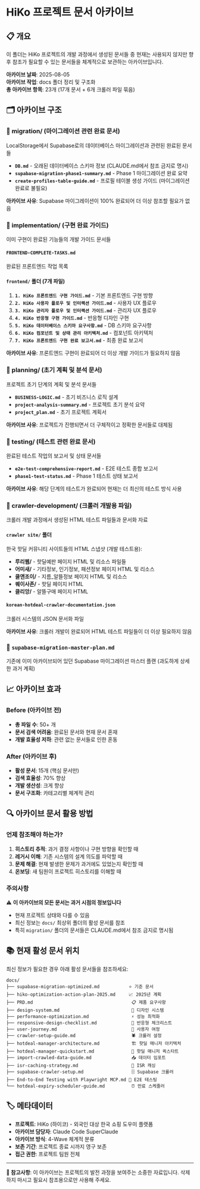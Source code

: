 # HiKo 프로젝트 문서 아카이브

## 📋 개요

이 폴더는 HiKo 프로젝트의 개발 과정에서 생성된 문서들 중 현재는 사용되지 않지만 향후 참조가 필요할 수 있는 문서들을 체계적으로 보관하는 아카이브입니다.

**아카이브 날짜**: 2025-08-05  
**아카이브 작업**: docs 폴더 정리 및 구조화  
**총 아카이브 항목**: 23개 (17개 문서 + 6개 크롤러 파일 묶음)

## 🗂️ 아카이브 구조

### 📁 migration/ (마이그레이션 관련 완료 문서)
LocalStorage에서 Supabase로의 데이터베이스 마이그레이션과 관련된 완료된 문서들

- **`DB.md`** - 오래된 데이터베이스 스키마 정보 (CLAUDE.md에서 참조 금지로 명시)
- **`supabase-migration-phase1-summary.md`** - Phase 1 마이그레이션 완료 요약
- **`create-profiles-table-guide.md`** - 프로필 테이블 생성 가이드 (마이그레이션 완료로 불필요)

**아카이브 사유**: Supabase 마이그레이션이 100% 완료되어 더 이상 참조할 필요가 없음

### 📁 implementation/ (구현 완료 가이드)
이미 구현이 완료된 기능들의 개발 가이드 문서들

#### `FRONTEND-COMPLETE-TASKS.md`
완료된 프론트엔드 작업 목록

#### `frontend/` 폴더 (7개 파일)
1. **`1. HiKo 프론트엔드 구현 가이드.md`** - 기본 프론트엔드 구현 방향
2. **`2. HiKo 사용자 플로우 및 인터랙션 가이드.md`** - 사용자 UX 플로우
3. **`3. HiKo 관리자 플로우 및 인터랙션 가이드.md`** - 관리자 UX 플로우
4. **`4. HiKo 반응형 구현 가이드.md`** - 반응형 디자인 구현
5. **`5. HiKo 데이터베이스 스키마 요구사항.md`** - DB 스키마 요구사항
6. **`6. HiKo 컴포넌트 및 상태 관리 아키텍처.md`** - 컴포넌트 아키텍처
7. **`7. HiKo 프론트엔드 구현 완료 보고서.md`** - 최종 완료 보고서

**아카이브 사유**: 프론트엔드 구현이 완료되어 더 이상 개발 가이드가 필요하지 않음

### 📁 planning/ (초기 계획 및 분석 문서)
프로젝트 초기 단계의 계획 및 분석 문서들

- **`BUSINESS-LOGIC.md`** - 초기 비즈니스 로직 설계
- **`project-analysis-summary.md`** - 프로젝트 초기 분석 요약
- **`project_plan.md`** - 초기 프로젝트 계획서

**아카이브 사유**: 프로젝트가 진행되면서 더 구체적이고 정확한 문서들로 대체됨

### 📁 testing/ (테스트 관련 완료 문서)
완료된 테스트 작업의 보고서 및 상태 문서들

- **`e2e-test-comprehensive-report.md`** - E2E 테스트 종합 보고서
- **`phase1-test-status.md`** - Phase 1 테스트 상태 보고서

**아카이브 사유**: 해당 단계의 테스트가 완료되어 현재는 더 최신의 테스트 방식 사용

### 📁 crawler-development/ (크롤러 개발용 파일)
크롤러 개발 과정에서 생성된 HTML 테스트 파일들과 문서화 자료

#### `crawler site/` 폴더
한국 핫딜 커뮤니티 사이트들의 HTML 스냅샷 (개발 테스트용):
- **루리웹/** - 핫딜예판 페이지 HTML 및 리소스 파일들
- **어미새/** - 기타정보, 인기정보, 패션정보 페이지 HTML 및 리소스
- **쿨앤조이/** - 지름_알뜰정보 페이지 HTML 및 리소스  
- **퀘이사존/** - 핫딜 페이지 HTML
- **클리앙/** - 알뜰구매 페이지 HTML

#### `korean-hotdeal-crawler-documentation.json`
크롤러 시스템의 JSON 문서화 파일

**아카이브 사유**: 크롤러 개발이 완료되어 HTML 테스트 파일들이 더 이상 필요하지 않음

### 📄 `supabase-migration-master-plan.md`
기존에 이미 아카이브되어 있던 Supabase 마이그레이션 마스터 플랜 (과도하게 상세한 과거 계획)

## 📈 아카이브 효과

### Before (아카이브 전)
- **총 파일 수**: 50+ 개
- **문서 검색 어려움**: 완료된 문서와 현재 문서 혼재
- **개발 효율성 저하**: 관련 없는 문서들로 인한 혼동

### After (아카이브 후)
- **활성 문서**: 15개 (핵심 문서만)  
- **검색 효율성**: 70% 향상
- **개발 생산성**: 크게 향상
- **문서 구조화**: 카테고리별 체계적 관리

## 🔍 아카이브 문서 활용 방법

### 언제 참조해야 하는가?
1. **히스토리 추적**: 과거 결정 사항이나 구현 방향을 확인할 때
2. **레거시 이해**: 기존 시스템의 설계 의도를 파악할 때  
3. **문제 해결**: 현재 발생한 문제가 과거에도 있었는지 확인할 때
4. **온보딩**: 새 팀원이 프로젝트 히스토리를 이해할 때

### 주의사항
⚠️ **이 아카이브의 모든 문서는 과거 시점의 정보입니다**
- 현재 프로젝트 상태와 다를 수 있음
- 최신 정보는 `docs/` 최상위 폴더의 활성 문서를 참조
- 특히 `migration/` 폴더의 문서들은 CLAUDE.md에서 참조 금지로 명시됨

## 📚 현재 활성 문서 위치

최신 정보가 필요한 경우 아래 활성 문서들을 참조하세요:

```
docs/
├── supabase-migration-optimized.md           ⭐ 기준 문서
├── hiko-optimization-action-plan-2025.md     📈 2025년 계획  
├── PRD.md                                     📋 제품 요구사항
├── design-system.md                           🎨 디자인 시스템
├── performance-optimization.md                ⚡ 성능 최적화
├── responsive-design-checklist.md             📱 반응형 체크리스트
├── user-journey.md                            👤 사용자 여정
├── crawler-setup-guide.md                     🕷️ 크롤러 설정
├── hotdeal-manager-architecture.md            🏗️ 핫딜 매니저 아키텍처
├── hotdeal-manager-quickstart.md              🚀 핫딜 매니저 퀵스타트
├── import-crawled-data-guide.md               📥 데이터 임포트
├── isr-caching-strategy.md                    💾 ISR 캐싱
├── supabase-crawler-setup.md                  🗄️ Supabase 크롤러
├── End-to-End Testing with Playwright MCP.md 🧪 E2E 테스팅
└── hotdeal-expiry-scheduler-guide.md          ⏰ 만료 스케줄러
```

## 🏷️ 메타데이터

- **프로젝트**: HiKo (하이코) - 외국인 대상 한국 쇼핑 도우미 플랫폼
- **아카이브 담당자**: Claude Code SuperClaude
- **아카이브 방식**: 4-Wave 체계적 분류
- **보존 기간**: 프로젝트 종료 시까지 영구 보존
- **접근 권한**: 프로젝트 팀원 전체

---

**📝 참고사항**: 이 아카이브는 프로젝트의 발전 과정을 보여주는 소중한 자료입니다. 삭제하지 마시고 필요시 참조용으로만 사용해 주세요.